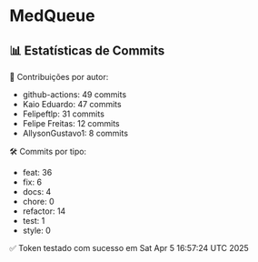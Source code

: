 # MedQueue
<!-- COMMIT_STATS_START -->
## 📊 Estatísticas de Commits

👤 Contribuições por autor:
- github-actions: 49 commits
- Kaio Eduardo: 47 commits
- Felipeftlp: 31 commits
- Felipe Freitas: 12 commits
- AllysonGustavo1: 8 commits

🛠️ Commits por tipo:
- feat: 36
- fix: 6
- docs: 4
- chore: 0
- refactor: 14
- test: 1
- style: 0
<!-- COMMIT_STATS_END -->
✅ Token testado com sucesso em Sat Apr  5 16:57:24 UTC 2025
